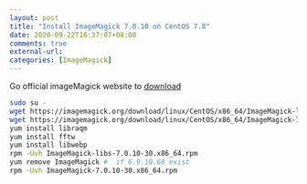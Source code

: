 ```yaml
---
layout: post
title: "Install ImageMagick 7.0.10 on CentOS 7.8"
date: 2020-09-22T16:37:07+08:00
comments: true
external-url:
categories: [ImageMagick]
---
```


Go official imageMagick website to [download](https://imagemagick.org/script/download.php)


```bash
sudo su -
wget https://imagemagick.org/download/linux/CentOS/x86_64/ImageMagick-libs-7.0.10-30.x86_64.rpm
wget https://imagemagick.org/download/linux/CentOS/x86_64/ImageMagick-7.0.10-30.x86_64.rpm
yum install libraqm
yum install fftw
yum install libwebp
rpm -Uvh ImageMagick-libs-7.0.10-30.x86_64.rpm
yum remove ImageMagick #  if 6.9.10.68 exist
rpm -Uvh ImageMagick-7.0.10-30.x86_64.rpm
```

